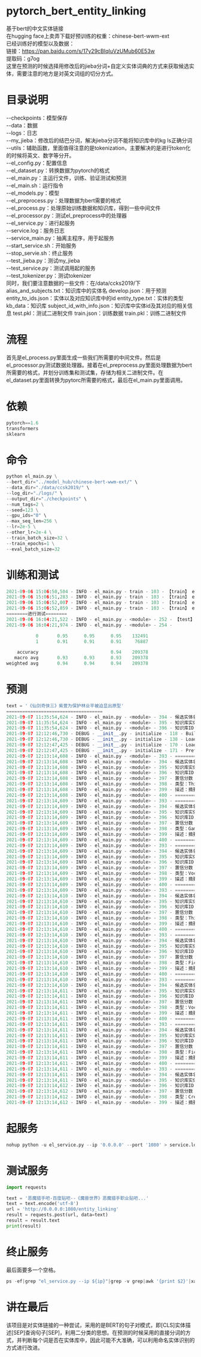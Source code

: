 # pytorch_bert_entity_linking
基于bert的中文实体链接<br>
在hugging face上卖弄下载好预训练的权重：chinese-bert-wwm-ext<br>
已经训练好的模型以及数据：<br>
链接：https://pan.baidu.com/s/17y29cBIqIuVzUMub60E53w <br>
提取码：g7og<br>
这里在预测的时候选择用修改后的jieba分词+自定义实体词典的方式来获取候选实体，需要注意的地方是对英文词组的切分方式。

# 目录说明
--checkpoints：模型保存<br>
--data：数据<br>
--logs：日志<br>
--my_jieba：修改后的结巴分词，解决jieba分词不能将知识库中的kg ls正确分词
--utils：辅助函数，里面值得注意的是tokenization，主要解决的是进行token化的时候将英文、数字等分开。<br>
--el_config.py：配置信息<br>
--el_dataset.py：转换数据为pytorch的格式<br>
--el_main.py：主运行文件，训练、验证测试和预测<br>
--el_main.sh：运行指令<br>
--el_models.py：模型<br>
--el_preprocess.py：处理数据为bert需要的格式<br>
--el_process.py：处理原始训练数据和知识库，得到一些中间文件<br>
--el_processor.py：测试el_preprocess中的处理器<br>
--el_service.py：进行起服务<br>
--service.log：服务日志<br>
--service_main.py：抽离主程序，用于起服务<br>
--start_service.sh：开始服务<br>
--stop_servie.sh：终止服务<br>
--test_jieba.py：测试my_jieba<br>
--test_service.py：测试调用起的服务<br>
--test_tokenizer.py：测试tokenizer<br>
同时，我们要注意数据的一些文件：在/data/ccks2019/下<br>
alias_and_subjects.txt：知识库中的实体名
develop.json：用于预测
entity_to_ids.json：实体以及对应知识库中的id
entity_type.txt：实体的类型
kb_data：知识库
subject_id_with_info.json：知识库中实体id及其对应的相关信息
test.pkl：测试二进制文件
train.json：训练数据
train.pkl：训练二进制文件

# 流程
首先是el_process.py里面生成一些我们所需要的中间文件。然后是el_processor.py测试数据处理器。接着在el_preprocess.py里面处理数据为bert所需要的格式，并划分训练集和测试集，存储为相关二进制文件。在el_dataset.py里面转换为pytorc所需要的格式，最后在el_main.py里面调用。

# 依赖
```python
pytorch==1.6
transformers
sklearn
```

# 命令
```python
python el_main.py \
--bert_dir="../model_hub/chinese-bert-wwm-ext/" \
--data_dir="./data/ccsk2019/" \
--log_dir="./logs/" \
--output_dir="./checkpoints" \
--num_tags=2 \
--seed=123 \
--gpu_ids="0" \
--max_seq_len=256 \
--lr=2e-5 \
--other_lr=2e-4 \
--train_batch_size=32 \
--train_epochs=1 \
--eval_batch_size=32
```

# 训练和测试
```python
2021-09-06 15:06:50,504 - INFO - el_main.py - train - 103 - 【train】 epoch：0 step:15038/15267 loss：0.345154
2021-09-06 15:06:51,283 - INFO - el_main.py - train - 103 - 【train】 epoch：0 step:15039/15267 loss：0.409021
2021-09-06 15:06:52,007 - INFO - el_main.py - train - 103 - 【train】 epoch：0 step:15040/15267 loss：0.313814
2021-09-06 15:06:52,859 - INFO - el_main.py - train - 103 - 【train】 epoch：0 step:15041/15267 loss：0.328172
========进行测试========
2021-09-06 16:04:21,522 - INFO - el_main.py - <module> - 252 - 【test】 loss：1076.141372 accuracy：0.9367 precision：0.9133 recall：0.9144 micro_f1：0.9367
2021-09-06 16:04:21,974 - INFO - el_main.py - <module> - 254 -               precision    recall  f1-score   support

           0       0.95      0.95      0.95    132491
           1       0.91      0.91      0.91     76887

    accuracy                           0.94    209378
   macro avg       0.93      0.93      0.93    209378
weighted avg       0.94      0.94      0.94    209378
```

# 预测
```python
text = '《仙剑奇侠三》紫萱为保护林业平被迫显出原型'
====================================
2021-09-07 11:35:54,624 - INFO - el_main.py - <module> - 394 - 候选实体名：《
2021-09-07 11:35:54,624 - INFO - el_main.py - <module> - 395 - 知识库实体名：书名号
2021-09-07 11:35:54,624 - INFO - el_main.py - <module> - 396 - 知识库ID：219092
2021-09-07 12:12:46,730 - DEBUG - __init__.py - initialize - 118 - Building prefix dict from the default dictionary ...
2021-09-07 12:12:46,730 - DEBUG - __init__.py - initialize - 138 - Loading model from cache /tmp/jieba.cache
2021-09-07 12:12:47,425 - DEBUG - __init__.py - initialize - 170 - Loading model cost 0.695 seconds.
2021-09-07 12:12:47,425 - DEBUG - __init__.py - initialize - 171 - Prefix dict has been built successfully.
2021-09-07 12:13:14,608 - INFO - el_main.py - <module> - 393 - ====================================
2021-09-07 12:13:14,608 - INFO - el_main.py - <module> - 394 - 候选实体名：《
2021-09-07 12:13:14,608 - INFO - el_main.py - <module> - 395 - 知识库实体名：书名号
2021-09-07 12:13:14,608 - INFO - el_main.py - <module> - 396 - 知识库ID：219092
2021-09-07 12:13:14,608 - INFO - el_main.py - <module> - 397 - 置信分数：0.1311657
2021-09-07 12:13:14,608 - INFO - el_main.py - <module> - 398 - 类型：Thing
2021-09-07 12:13:14,608 - INFO - el_main.py - <module> - 399 - 描述：摘要，书名号是用于标明书名、篇名、报刊名、文件名、戏曲名、歌曲名、图画名等的标点符号，亦用于歌曲、电影、电视剧等与书面媒介紧密相关的文艺作品。书名号分为双书名号(《》)和单书名号(〈〉)，书名号里还有......
2021-09-07 12:13:14,608 - INFO - el_main.py - <module> - 400 - ====================================
2021-09-07 12:13:14,609 - INFO - el_main.py - <module> - 393 - ====================================
2021-09-07 12:13:14,609 - INFO - el_main.py - <module> - 394 - 候选实体名：仙剑奇侠
2021-09-07 12:13:14,609 - INFO - el_main.py - <module> - 395 - 知识库实体名：仙剑奇侠传
2021-09-07 12:13:14,609 - INFO - el_main.py - <module> - 396 - 知识库ID：39813
2021-09-07 12:13:14,609 - INFO - el_main.py - <module> - 397 - 置信分数：0.38944265
2021-09-07 12:13:14,609 - INFO - el_main.py - <module> - 398 - 类型：Game
2021-09-07 12:13:14,609 - INFO - el_main.py - <module> - 399 - 描述：摘要，《仙剑奇侠传》是由中国台湾大宇资讯股份有限公司(简称“大宇资讯”或“大宇”)旗下发行的系列电脑游戏。仙剑故事以中国古代的仙妖神鬼传说为背景、以武侠和仙侠为题材，迄今已发行八款单机角色扮演游戏、一......
2021-09-07 12:13:14,609 - INFO - el_main.py - <module> - 400 - ====================================
2021-09-07 12:13:14,609 - INFO - el_main.py - <module> - 393 - ====================================
2021-09-07 12:13:14,609 - INFO - el_main.py - <module> - 394 - 候选实体名：三
2021-09-07 12:13:14,609 - INFO - el_main.py - <module> - 395 - 知识库实体名：三
2021-09-07 12:13:14,609 - INFO - el_main.py - <module> - 396 - 知识库ID：254618
2021-09-07 12:13:14,609 - INFO - el_main.py - <module> - 397 - 置信分数：0.3548399
2021-09-07 12:13:14,609 - INFO - el_main.py - <module> - 398 - 类型：Vocabulary
2021-09-07 12:13:14,609 - INFO - el_main.py - <module> - 399 - 描述：摘要，三，数名，二加一(在钞票和单据上常用大写“叁”代)。三维空间。三部曲。三国(中国古代一个历史时期)。外文名，ㄙㄢ three 3 Ⅲ。词性，数词、名词。拼音，san。笔画数，3。五笔，dggg。......
2021-09-07 12:13:14,609 - INFO - el_main.py - <module> - 400 - ====================================
2021-09-07 12:13:14,609 - INFO - el_main.py - <module> - 393 - ====================================
2021-09-07 12:13:14,610 - INFO - el_main.py - <module> - 394 - 候选实体名：》
2021-09-07 12:13:14,610 - INFO - el_main.py - <module> - 395 - 知识库实体名：书名号
2021-09-07 12:13:14,610 - INFO - el_main.py - <module> - 396 - 知识库ID：219092
2021-09-07 12:13:14,610 - INFO - el_main.py - <module> - 397 - 置信分数：0.08161632
2021-09-07 12:13:14,610 - INFO - el_main.py - <module> - 398 - 类型：Thing
2021-09-07 12:13:14,610 - INFO - el_main.py - <module> - 399 - 描述：摘要，书名号是用于标明书名、篇名、报刊名、文件名、戏曲名、歌曲名、图画名等的标点符号，亦用于歌曲、电影、电视剧等与书面媒介紧密相关的文艺作品。书名号分为双书名号(《》)和单书名号(〈〉)，书名号里还有......
2021-09-07 12:13:14,610 - INFO - el_main.py - <module> - 400 - ====================================
2021-09-07 12:13:14,610 - INFO - el_main.py - <module> - 393 - ====================================
2021-09-07 12:13:14,610 - INFO - el_main.py - <module> - 394 - 候选实体名：紫萱
2021-09-07 12:13:14,610 - INFO - el_main.py - <module> - 395 - 知识库实体名：紫萱
2021-09-07 12:13:14,610 - INFO - el_main.py - <module> - 396 - 知识库ID：141031
2021-09-07 12:13:14,610 - INFO - el_main.py - <module> - 397 - 置信分数：0.8763746
2021-09-07 12:13:14,610 - INFO - el_main.py - <module> - 398 - 类型：FictionalHuman
2021-09-07 12:13:14,610 - INFO - el_main.py - <module> - 399 - 描述：摘要，紫萱，改编自同名单机游戏的电视剧《仙剑奇侠传三》中的第三女主角。由内地著名女演员唐嫣饰演，冯骏骅配音。她是女娲族后裔，与徐长卿情牵三世，不离不弃，饱受情爱煎熬三生三世之苦，爱情是她的执着，等待是......
2021-09-07 12:13:14,610 - INFO - el_main.py - <module> - 400 - ====================================
2021-09-07 12:13:14,610 - INFO - el_main.py - <module> - 393 - ====================================
2021-09-07 12:13:14,610 - INFO - el_main.py - <module> - 394 - 候选实体名：保护
2021-09-07 12:13:14,611 - INFO - el_main.py - <module> - 395 - 知识库实体名：保护
2021-09-07 12:13:14,611 - INFO - el_main.py - <module> - 396 - 知识库ID：179940
2021-09-07 12:13:14,611 - INFO - el_main.py - <module> - 397 - 置信分数：0.9528888
2021-09-07 12:13:14,611 - INFO - el_main.py - <module> - 398 - 类型：Vocabulary
2021-09-07 12:13:14,611 - INFO - el_main.py - <module> - 399 - 描述：摘要，保护，指尽力照顾，使自身(或他人、或其他事物)的权益不受损害。语出《书·毕命》“分居里，成 周 郊” 孔 传：“分别民之居里，异其善恶；成定 东周 郊境，使有保护。近义词，保卫。注音，bǎo h......
2021-09-07 12:13:14,611 - INFO - el_main.py - <module> - 400 - ====================================
2021-09-07 12:13:14,611 - INFO - el_main.py - <module> - 393 - ====================================
2021-09-07 12:13:14,611 - INFO - el_main.py - <module> - 394 - 候选实体名：林业平
2021-09-07 12:13:14,611 - INFO - el_main.py - <module> - 395 - 知识库实体名：林业平
2021-09-07 12:13:14,611 - INFO - el_main.py - <module> - 396 - 知识库ID：32716
2021-09-07 12:13:14,611 - INFO - el_main.py - <module> - 397 - 置信分数：0.93222207
2021-09-07 12:13:14,611 - INFO - el_main.py - <module> - 398 - 类型：FictionalHuman
2021-09-07 12:13:14,611 - INFO - el_main.py - <module> - 399 - 描述：摘要，林业平，是电视剧《仙剑奇侠传三》角色。长安玄道观掌门道长。一心向道，但遇到紫萱之后，动了情愫，作品将其设定为一个性格十分坚韧的正面角色。女儿，林青儿。饰演，霍建华。其他名称，顾留芳、徐长卿、业平......
2021-09-07 12:13:14,611 - INFO - el_main.py - <module> - 400 - ====================================
2021-09-07 12:13:14,611 - INFO - el_main.py - <module> - 393 - ====================================
2021-09-07 12:13:14,611 - INFO - el_main.py - <module> - 394 - 候选实体名：原型
2021-09-07 12:13:14,611 - INFO - el_main.py - <module> - 395 - 知识库实体名：原型
2021-09-07 12:13:14,612 - INFO - el_main.py - <module> - 396 - 知识库ID：290312
2021-09-07 12:13:14,612 - INFO - el_main.py - <module> - 397 - 置信分数：0.9565517
2021-09-07 12:13:14,612 - INFO - el_main.py - <module> - 398 - 类型：CreativeWork
2021-09-07 12:13:14,612 - INFO - el_main.py - <module> - 399 - 描述：摘要，原型，汉语词语，读音为yuán xíng。指原来的类型或模型，特指文学艺术作品中塑造人物形象所依据的现实生活中的人。注释，指原来的类型或模型。外文名，model，prototype，archet......
```

# 起服务
```python
nohup python -u el_service.py --ip '0.0.0.0' --port '1080' > service.log 2>&1 &
```
# 测试服务
```python
import requests

text = '恶魔猎手吧-百度贴吧--《魔兽世界》恶魔猎手职业贴吧...'
text = text.encode('utf-8')
url = 'http://0.0.0.0:1080/entity_linking'
result = requests.post(url, data=text)
result = result.text
print(result)
```
# 终止服务
最后面要多一个空格。
```python
ps -ef|grep "el_service.py --ip ${ip}"|grep -v grep|awk '{print $2}'|xargs kill -9 
```

# 讲在最后
该项目是对实体链接的一种尝试，采用的是BERT的句子对模式，即[CLS]实体描述[SEP]查询句子[SEP]，利用二分类的思想。在预测的时候采用的直接分词的方式，并判断每个词是否在实体库中，因此可能不大准确，可以利用命名实体识别的方式进行改进。